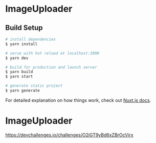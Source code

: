 # ImageUploader

## Build Setup

```bash
# install dependencies
$ yarn install

# serve with hot reload at localhost:3000
$ yarn dev

# build for production and launch server
$ yarn build
$ yarn start

# generate static project
$ yarn generate
```

For detailed explanation on how things work, check out [Nuxt.js docs](https://nuxtjs.org).
# ImageUploader
https://devchallenges.io/challenges/O2iGT9yBd6xZBrOcVirx
